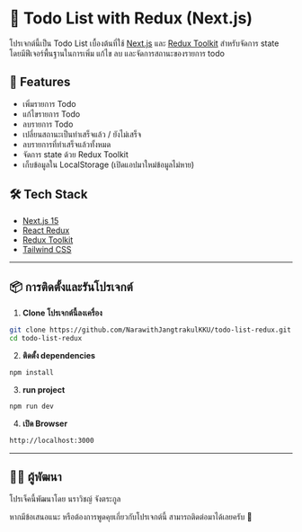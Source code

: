 # 📝 Todo List with Redux (Next.js)

โปรเจกต์นี้เป็น Todo List เบื้องต้นที่ใช้ [Next.js](https://nextjs.org/) และ [Redux Toolkit](https://redux-toolkit.js.org/) สำหรับจัดการ state โดยมีฟีเจอร์พื้นฐานในการเพิ่ม แก้ไข ลบ และจัดการสถานะของรายการ todo

## 🚀 Features

- เพิ่มรายการ Todo
- แก้ไขรายการ Todo
- ลบรายการ Todo
- เปลี่ยนสถานะเป็นทำเสร็จแล้ว / ยังไม่เสร็จ
- ลบรายการที่ทำเสร็จแล้วทั้งหมด
- จัดการ state ด้วย Redux Toolkit
- เก็บข้อมูลใน LocalStorage (เปิดแอปมาใหม่ข้อมูลไม่หาย)

## 🛠️ Tech Stack

- [Next.js 15](https://nextjs.org/)
- [React Redux](https://react-redux.js.org/)
- [Redux Toolkit](https://redux-toolkit.js.org/)
- [Tailwind CSS](https://tailwindcss.com/)

---

## 📦 การติดตั้งและรันโปรเจกต์

1. **Clone โปรเจกต์นี้ลงเครื่อง**

```bash
git clone https://github.com/NarawithJangtrakulKKU/todo-list-redux.git
cd todo-list-redux
```

2. **ติดตั้ง dependencies**

```bash
npm install 
```

3. **run project** 

```bash
npm run dev 
```

4. **เปิด Browser**
```bash
http://localhost:3000
```

---

## 👨‍💻 ผู้พัฒนา

โปรเจ็คนี้พัฒนาโดย นราวิชญ์ จังตระกูล 

หากมีข้อเสนอแนะ หรือต้องการพูดคุยเกี่ยวกับโปรเจกต์นี้ สามารถติดต่อมาได้เลยครับ 🙌